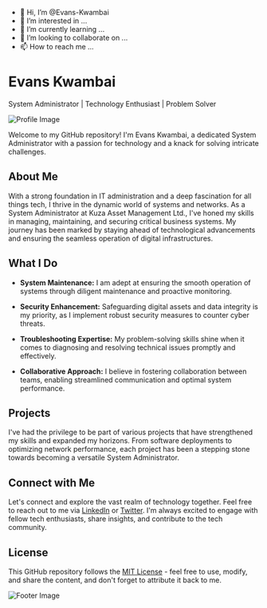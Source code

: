 - 👋 Hi, I’m @Evans-Kwambai
- 👀 I’m interested in ...
- 🌱 I’m currently learning ...
- 💞️ I’m looking to collaborate on ...
- 📫 How to reach me ...

# Evans Kwambai

System Administrator | Technology Enthusiast | Problem Solver

![Profile Image]()

Welcome to my GitHub repository! I'm Evans Kwambai, a dedicated System Administrator with a passion for technology and a knack for solving intricate challenges.

## About Me

With a strong foundation in IT administration and a deep fascination for all things tech, I thrive in the dynamic world of systems and networks. As a System Administrator at Kuza Asset Management Ltd., I've honed my skills in managing, maintaining, and securing critical business systems. My journey has been marked by staying ahead of technological advancements and ensuring the seamless operation of digital infrastructures.

## What I Do

- **System Maintenance:** I am adept at ensuring the smooth operation of systems through diligent maintenance and proactive monitoring.

- **Security Enhancement:** Safeguarding digital assets and data integrity is my priority, as I implement robust security measures to counter cyber threats.

- **Troubleshooting Expertise:** My problem-solving skills shine when it comes to diagnosing and resolving technical issues promptly and effectively.

- **Collaborative Approach:** I believe in fostering collaboration between teams, enabling streamlined communication and optimal system performance.

## Projects

I've had the privilege to be part of various projects that have strengthened my skills and expanded my horizons. From software deployments to optimizing network performance, each project has been a stepping stone towards becoming a versatile System Administrator.

## Connect with Me

Let's connect and explore the vast realm of technology together. Feel free to reach out to me via [LinkedIn](https://www.linkedin.com/in/evans-kwambai-23a720121/) or [Twitter](https://twitter.com/IamEvans2541). I'm always excited to engage with fellow tech enthusiasts, share insights, and contribute to the tech community.

## License

This GitHub repository follows the [MIT License](LICENSE) - feel free to use, modify, and share the content, and don't forget to attribute it back to me.

![Footer Image]()

